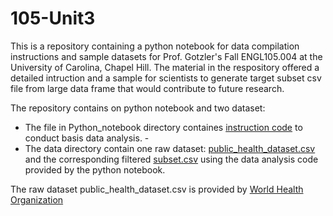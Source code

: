 # 105-Unit3

This is a repository containing a python notebook for data compilation instructions and sample datasets for Prof. Gotzler's Fall ENGL105.004 at the University of Carolina, Chapel Hill.
The material in the respository offered a detailed intruction and a sample for scientists to generate target subset csv file from large data frame that would contribute to future research. 

The repository contains on python notebook and two dataset:
- The file in Python_notebook directory containes [instruction code](/Python_notebook/Feeder3.1.ipynb) to conduct basis data analysis. -
- The data directory contain one raw dataset: [public_health_dataset.csv](/data/public_health_dataset.csv) and the corresponding filtered [subset.csv](/data/subset.csv) using the data analysis code provided by the python notebook.

The raw dataset public_health_dataset.csv is provided by [World Health Organization](https://www.who.int/data/gho)

